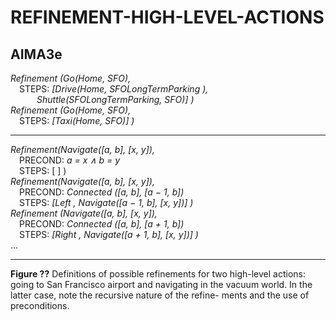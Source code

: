 # REFINEMENT-HIGH-LEVEL-ACTIONS

## AIMA3e

_Refinement (Go(Home, SFO),_  
&emsp;STEPS: _[Drive(Home, SFOLongTermParking ),_  
&emsp;&emsp;&emsp;_Shuttle(SFOLongTermParking, SFO)] )_  
_Refinement (Go(Home, SFO),_  
&emsp;STEPS: _[Taxi(Home, SFO)] )_  

---
_Refinement(Navigate([a, b], [x, y]),_  
&emsp;PRECOND: _a = x ∧ b = y_  
&emsp;STEPS: [ ] )  
_Refinement(Navigate([a, b], [x, y]),_  
&emsp;PRECOND: _Connected ([a, b], [a − 1, b])_  
&emsp;STEPS: _[Left , Navigate([a − 1, b], [x, y])] )_  
_Refinement (Navigate([a, b], [x, y]),_  
&emsp;PRECOND: _Connected ([a, b], [a + 1, b])_  
&emsp;STEPS: _[Right , Navigate([a + 1, b], [x, y])] )_  
...

---
__Figure ??__ Definitions of possible refinements for two high-level actions: going to San Francisco
airport and navigating in the vacuum world. In the latter case, note the recursive nature of the refine-
ments and the use of preconditions.
